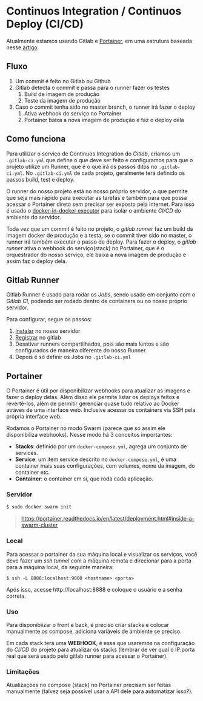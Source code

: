# Continuos Integration / Continuos Deploy (CI/CD)

Atualmente estamos usando Gitlab e [Portainer](https://github.com/portainer/portainer), em uma estrutura baseada nesse [artigo](https://medium.com/lucjuggery/even-the-smallest-side-project-deserves-its-ci-cd-pipeline-281f80f39fdf).

## Fluxo

1. Um commit é feito no Gitlab ou Github
2. Gitlab detecta o commit e passa para o runner fazer os testes
    1. Build de imagem de produção
    2. Teste da imagem de produção
3. Caso o commit tenha sido no master branch, o runner irá fazer o deploy
    1. Ativa webhook do serviço no Portainer
    2. Portainer baixa a nova imagem de produção e faz o deploy dela

## Como funciona
Para utilizar o serviço de Continuos Integration do *Gitlab*, criamos um `.gitlab-ci.yml` que define o que deve ser feito e configuramos para que o projeto utilize um Runner, que é o que irá os passos ditos no `.gitlab-ci.yml`. No `.gitlab-ci.yml` de cada projeto, geralmente terá definido os passos build, test e deploy.

O runner do nosso projeto está no nosso próprio servidor, o que permite que seja mais rápido para executar as tarefas e também para que possa acessar o Portainer direto sem precisar ser exposto pela internet. Para isso é usado o [docker-in-docker executor](https://docs.gitlab.com/ce/ci/docker/using_docker_build.html#use-docker-in-docker-executor) para isolar o ambiente *CI/CD* do ambiente do servidor.

Toda vez que um commit é feito no projeto, o *gitlab runner* faz um build da imagem docker de produção e a testa, se o commit tiver sido no master, o runner irá também executar o passo de deploy. Para fazer o deploy, o *gitlab runner* ativa o webhook do serviço(stack) no Portainer, que é o orquestrador do nosso serviço, ele baixa a nova imagem de produção e assim faz o deploy dela.

## Gitlab Runner

Gitlab Runner é usado para rodar os *Jobs*, sendo usado em conjunto com o *Gitlab CI*, podendo ser rodado dentro de containers ou no nosso próprio servidor.

Para configurar, segue os passos:

1. [Instalar](https://docs.gitlab.com/runner/install/index.html) no nosso servidor
2. [Registrar](https://docs.gitlab.com/runner/register/index.html) no gitlab
3. Desativar runners compartilhados, pois são mais lentos e são configurados de maneira diferente do nosso Runner.
4. Depois é só definir os Jobs no `.gitlab-ci.yml` 

## Portainer

O Portainer é útil por disponibilizar webhooks para atualizar as imagens e fazer o deploy delas.
Além disso ele permite listar os deploys feitos e revertê-los, além de permitir gerenciar quase tudo relativo ao Docker atráves de uma interface web. Inclusive acessar os containers via SSH pela própria interface web.

Rodamos o Portainer no modo Swarm (parece que só assim ele disponibiliza webhooks).
Nesse modo há 3 conceitos importantes:

- **Stacks**: definido por um `docker-compose.yml`, agrega um conjunto de services.
- **Service**: um item service descrito no `docker-compose.yml`, é uma container mais suas configurações, com volumes, nome da imagem, do container etc.
- **Container**: o container em si, que roda cada aplicação.

### Servidor
```sh
$ sudo docker swarm init
```
> https://portainer.readthedocs.io/en/latest/deployment.html#inside-a-swarm-cluster

### Local
Para acessar o portainer da sua máquina local e visualizar os serviços, você deve fazer um *ssh tunnel* com a máquina remota e direcionar para a porta para a máquina local, da seguinte maneira:
```
$ ssh -L 8888:localhost:9000 <hostname> <porta>
```
Após isso, acesse http://localhost:8888 e coloque o usuário e a senha correta.

### Uso

Para disponibiizar o front e back, é preciso criar stacks e colocar manualmente os compose, adiciona variáveis de ambiente se preciso.

Em cada stack terá uma **WEBHOOK**, é essa que usaremos na configuração do *CI/CD* do projeto para atualizar os stacks (lembrar de ver qual o IP:porta real que será usado pelo gitlab runner para acessar o Portainer).

### Limitações

Atualizações no compose (stack) no Portainer precisam ser feitas manualmente (talvez seja possível usar a API dele para automatizar isso?).

